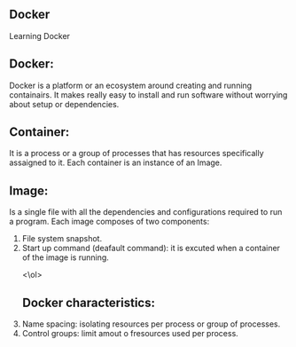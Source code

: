 ## Docker
Learning Docker

## Docker:
Docker is  a platform or an ecosystem around creating and running containairs. It makes really easy to install and run software without worrying about setup or dependencies.
## Container:
It is a process or a group of processes that has resources specifically assaigned to it. Each container is an instance of an Image.
## Image:
Is a single file with all the dependencies and configurations required to run a program. Each image composes of two components:
 <ol>
  <li>File system snapshot.</li>
  <li>Start up command (deafault command): it is excuted when a container of the image is running. </li>
  
  <\ol>
## Docker characteristics:
<li> Name spacing:  isolating resources per process or group of processes.</li>
<li>Control groups: limit amout o fresources used per process.</li>
